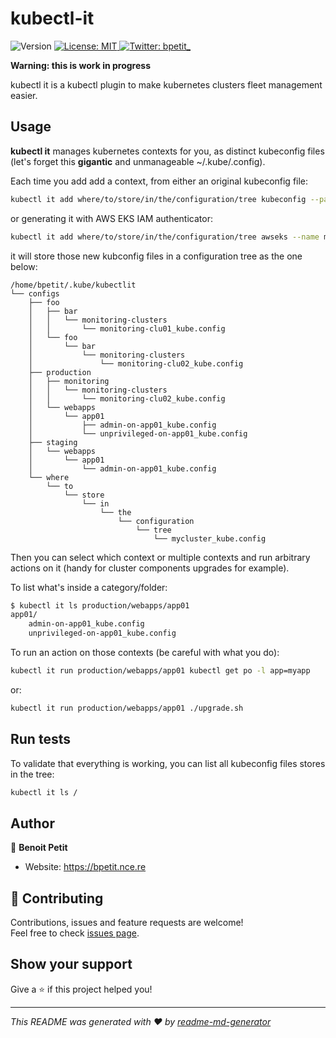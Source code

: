 # kubectl-it
<p>
  <img alt="Version" src="https://img.shields.io/badge/version-0.1a-blue.svg?cacheSeconds=2592000" />
  <a href="#" target="_blank">
    <img alt="License: MIT" src="https://img.shields.io/badge/License-MIT-yellow.svg" />
  </a>
  <a href="https://twitter.com/bpetit_" target="_blank">
    <img alt="Twitter: bpetit_" src="https://img.shields.io/twitter/follow/bpetit_.svg?style=social" />
  </a>
</p>

**Warning: this is work in progress**

kubectl it is a kubectl plugin to make kubernetes clusters fleet management easier.

## Usage

**kubectl it** manages kubernetes contexts for you, as distinct kubeconfig files (let's forget this **gigantic** and unmanageable ~/.kube/.config).

Each time you add add a context, from either an original kubeconfig file:

```sh
kubectl it add where/to/store/in/the/configuration/tree kubeconfig --path path/to/original/kubeconfig --original-name name-in-original-kubeconfig --name name-in-the-config-tree
```

or generating it with AWS EKS IAM authenticator:

```sh
kubectl it add where/to/store/in/the/configuration/tree awseks --name mycluster --profile my-iam-profile --region eu-west-2 --cluster-name mycluster --name name-in-the-config-tree
```

it will store those new kubconfig files in a configuration tree as the one below:

```
/home/bpetit/.kube/kubectlit
└── configs
    ├── foo
    │   ├── bar
    │   │   └── monitoring-clusters
    │   │       └── monitoring-clu01_kube.config
    │   └── foo
    │       └── bar
    │           └── monitoring-clusters
    │               └── monitoring-clu02_kube.config
    ├── production
    │   ├── monitoring
    │   │   └── monitoring-clusters
    │   │       └── monitoring-clu02_kube.config
    │   └── webapps
    │       └── app01
    │           ├── admin-on-app01_kube.config
    │           └── unprivileged-on-app01_kube.config
    ├── staging
    │   └── webapps
    │       └── app01
    │           └── admin-on-app01_kube.config
    └── where
        └── to
            └── store
                └── in
                    └── the
                        └── configuration
                            └── tree
                                └── mycluster_kube.config
```

Then you can select which context or multiple contexts and run arbitrary actions on it (handy for cluster components upgrades for example).

To list what's inside a category/folder:

```sh
$ kubectl it ls production/webapps/app01
app01/
    admin-on-app01_kube.config
    unprivileged-on-app01_kube.config
```

To run an action on those contexts (be careful with what you do):

```sh
kubectl it run production/webapps/app01 kubectl get po -l app=myapp
```

or:

```sh
kubectl it run production/webapps/app01 ./upgrade.sh
```

## Run tests

To validate that everything is working, you can list all kubeconfig files stores in the tree:

```sh
kubectl it ls /
```

## Author

👤 **Benoit Petit**

* Website: https://bpetit.nce.re

## 🤝 Contributing

Contributions, issues and feature requests are welcome!<br />Feel free to check [issues page](https://github.com/bpetit/kubectl-it/issues).

## Show your support

Give a ⭐️ if this project helped you!

***
_This README was generated with ❤️ by [readme-md-generator](https://github.com/kefranabg/readme-md-generator)_
